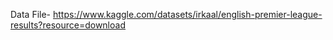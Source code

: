 Data File- 
https://www.kaggle.com/datasets/irkaal/english-premier-league-results?resource=download
